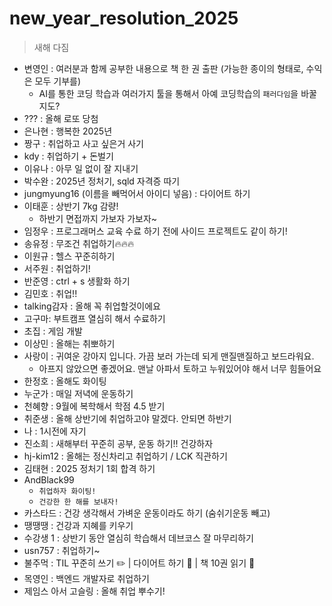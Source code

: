# new_year_resolution_2025
> 새해 다짐
- 변영인 : 여러분과 함께 공부한 내용으로 책 한 권 출판 (가능한 종이의 형태로, 수익은 모두 기부를)
    - AI를 통한 코딩 학습과 여러가지 툴을 통해서 아예 코딩학습의 `패러다임`을 바꿀지도?
- ??? : 올해 로또 당첨 
- 은나현 : 행복한 2025년
- 짱구 : 취업하고 사고 싶은거 사기
- kdy : 취업하기 + 돈벌기
- 이유나 : 아무 일 없이 잘 지내기
- 박수완 : 2025년 정처기, sqld 자격증 따기
- jungmyung16 (이름을 빼먹어서 아이디 넣음) : 다이어트 하기
- 이태훈 : 상반기 7kg 감량!
    - 하반기 면접까지 가보자 가보자~
- 임정우 : 프로그래머스 교육 수료 하기 전에 사이드 프로젝트도 같이 하기!
- 송유정 : 무조건 취업하기🔥🔥🔥
- 이원규 : 헬스 꾸준히하기
- 서주원 : 취업하기!
- 반준영 : ctrl + s 생활화 하기
- 김민호 : 취업!!
- talking감자 : 올해 꼭 취업할것이에요
- 고구마: 부트캠프 열심히 해서 수료하기
- 초집 : 게임 개발
- 이상민 : 올해는 취뽀하기
- 사랑이 : 귀여운 강아지 입니다. 가끔 보러 가는데 되게 맨질맨질하고 보드라워요. 
  - 아프지 않았으면 좋겠어요. 맨날 아파서 토하고 누워있어야 해서 너무 힘들어요
- 한정호 : 올해도 화이팅
- 누군가 : 매일 저녁에 운동하기
- 천혜향 : 9월에 복학해서 학점 4.5 받기
- 취준생 : 올해 상반기에 취업하고야 말겠다. 안되면 하반기
- 나 : 1시전에 자기
- 진소희 : 새해부터 꾸준히 공부, 운동 하기!! 건강하자
- hj-kim12 : 올해는 정신차리고 취업하기 / LCK 직관하기
- 김태현 : 2025 정처기 1회 합격 하기
- AndBlack99
  - `취업하자 화이팅!`
  - `건강한 한 해를 보내자!`
- 카스타드 : 건강 생각해서 가벼운 운동이라도 하기 (숨쉬기운동 빼고)
- 땡땡땡 : 건강과 지혜를 키우기
- 수강생 1 : 상반기 동안 열심히 학습해서 데브코스 잘 마무리하기
- usn757 : 취업하기~
- 불주먹 : TIL 꾸준히 쓰기 ✏️ | 다이어트 하기 🏅 | 책 10권 읽기 📖
- 목영인 : 백엔드 개발자로 취업하기
- 제임스 아서 고슬링 : 올해 취업 뿌수기!